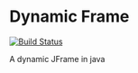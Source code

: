 # Dynamic Frame

[![Build Status](https://travis-ci.org/HarrisonCTEC/dynamic-frame.svg)](https://travis-ci.org/HarrisonCTEC/dynamic-frame)

A dynamic JFrame in java
